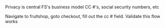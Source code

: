 Privacy is central FS's business model
CC #'s, social security numbers, etc


Navigate to fruitshop, goto checkout, fill out the cc # field. Validate this flow works